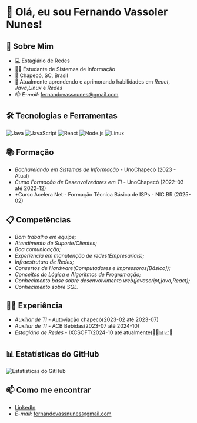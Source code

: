 
# 👋 Olá, eu sou Fernando Vassoler Nunes!

## 🚀 Sobre Mim
- 💻 Estagiário de Redes
- 👨‍💻 Estudante de Sistemas de Informação
- 📍 Chapecó, SC, Brasil
- 🌱 Atualmente aprendendo e aprimorando habilidades em *React*, *Java*,*Linux* e *Redes*
- 📫 *E-mail:* fernandovassnunes@gmail.com

## 🛠 Tecnologias e Ferramentas
![Java](https://img.shields.io/badge/Java-ED8B00?style=flat&logo=openjdk&logoColor=black)
![JavaScript](https://img.shields.io/badge/JavaScript-F7DF1E?style=for-the-badge&logo=javascript&logoColor=black)
![React](https://img.shields.io/badge/React-61DAFB?style=for-the-badge&logo=react&logoColor=black)
![Node.js](https://img.shields.io/badge/Node.js-339933?style=for-the-badge&logo=node.js&logoColor=white)
![Linux](https://img.shields.io/badge/Linux-FCC624?style=for-the-badge&logo=linux&logoColor=black)

## 📚 Formação
- *Bacharelando em Sistemas de Informação* - UnoChapecó (2023 - Atual)
- *Curso Formação de Desenvolvedores em TI* - UnoChapecó (2022-03 até 2022-12)
- *Curso Acelera Net - Formação Técnica Básica de ISPs - NIC.BR (2025-02)

## 📋 Competências
- *Bom trabalho em equipe;*
- *Atendimento de Suporte/Clientes;*
- *Boa comunicação;*
- *Experiência em manutenção de redes(Empresariais);*
- *Infraestrutura de Redes;*
- *Consertos de Hardware(Computadores e impressoras[Básico]);*
- *Conceitos de Lógica e Algoritmos de Programação;*
- *Conhecimento base sobre desenvolvimento web(javascript,java,React);*
- *Conhecimento sobre SQL.*


## 👨‍💼 Experiência
- *Auxiliar de TI* - Autoviação chapecó(2023-02 até 2023-07)
- *Auxiliar de TI* - ACB Bebidas(2023-07 até 2024-10)
- *Estagiário de Redes* - IXCSOFT(2024-10 até atualmente)👨‍💼📊📈📁

## 📊 Estatísticas do GitHub
![Estatísticas do GitHub](https://github-readme-stats.vercel.app/api?username=FernandoVass&show_icons=true&theme=radical)

## 📫 Como me encontrar
- [LinkedIn](https://www.linkedin.com/in/fernando-vassoler-4a830b226/)
- *E-mail:* fernandovassnunes@gmail.com 

<!--
**FernandoVass/FernandoVass** is a ✨ _special_ ✨ repository because its `README.md` (this file) appears on your GitHub profile.

Here are some ideas to get you started:

- 🔭 I’m currently working on ...
- 🌱 I’m currently learning ...
- 👯 I’m looking to collaborate on ...
- 🤔 I’m looking for help with ...
- 💬 Ask me about ...
- 📫 How to reach me: ...
- 😄 Pronouns: ...
- ⚡ Fun fact: ...
-->
